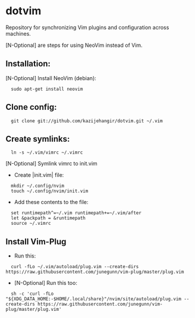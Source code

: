 # dotvim
Repository for synchronizing Vim plugins and configuration across machines.

[N-Optional] are steps for using NeoVim instead of Vim.

## Installation:

[N-Optional] Install NeoVim (debian):
```
  sudo apt-get install neovim
```

## Clone config:
```
  git clone git://github.com/kazijehangir/dotvim.git ~/.vim
```

## Create symlinks:
```
  ln -s ~/.vim/vimrc ~/.vimrc
```

[N-Optional] Symlink vimrc to init.vim
  - Create  |init.vim| file:
```
  mkdir ~/.config/nvim
  touch ~/.config/nvim/init.vim
```
  - Add these contents to the file:
```
  set runtimepath^=~/.vim runtimepath+=~/.vim/after
  let &packpath = &runtimepath
  source ~/.vimrc  
```

## Install Vim-Plug
  - Run this:
```
  curl -fLo ~/.vim/autoload/plug.vim --create-dirs https://raw.githubusercontent.com/junegunn/vim-plug/master/plug.vim
```
  - [N-Optional] Run this too:
```  
  sh -c 'curl -fLo "${XDG_DATA_HOME:-$HOME/.local/share}"/nvim/site/autoload/plug.vim --create-dirs https://raw.githubusercontent.com/junegunn/vim-plug/master/plug.vim'
```
